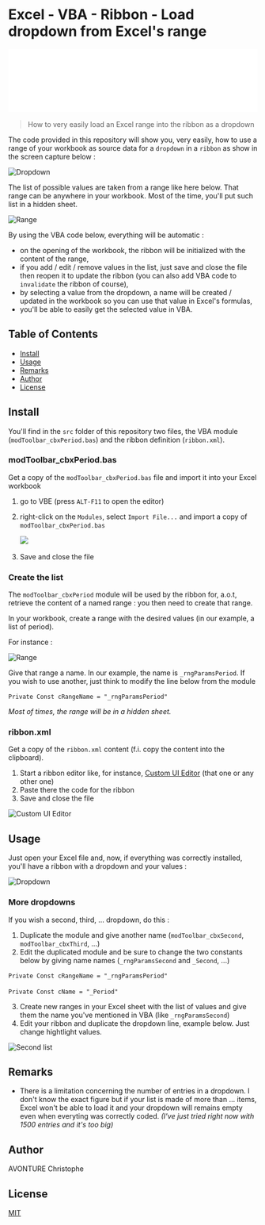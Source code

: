 # Excel - VBA - Ribbon - Load dropdown from Excel's range

![Banner](./banner.svg)

> How to very easily load an Excel range into the ribbon as a dropdown

The code provided in this repository will show you, very easily, how to use a range of your workbook as source data for a `dropdown` in a `ribbon` as show in the screen capture below :

![Dropdown](images/ribbon_1.png)

The list of possible values are taken from a range like here below. That range can be anywhere in your workbook. Most of the time, you'll put such list in a hidden sheet.

![Range](images/ribbon_2.png)

By using the VBA code below, everything will be automatic :

- on the opening of the workbook, the ribbon will be initialized with the content of the range,
- if you add / edit / remove values in the list, just save and close the file then reopen it to update the ribbon (you can also add VBA code to `invalidate` the ribbon of course),
- by selecting a value from the dropdown, a name will be created / updated in the workbook so you can use that value in Excel's formulas,
- you'll be able to easily get the selected value in VBA.

## Table of Contents

- [Install](#install)
- [Usage](#usage)
- [Remarks](#remarks)
- [Author](#author)
- [License](#license)

## Install

You'll find in the `src` folder of this repository two files, the VBA module (`modToolbar_cbxPeriod.bas`) and the ribbon definition (`ribbon.xml`).

### modToolbar_cbxPeriod.bas

Get a copy of the `modToolbar_cbxPeriod.bas` file and import it into your Excel workbook

1. go to VBE (press `ALT-F11` to open the editor)
2. right-click on the `Modules`, select `Import File...` and import a copy of `modToolbar_cbxPeriod.bas`

   ![](images/vbe_import.png)
3. Save and close the file

### Create the list

The `modToolbar_cbxPeriod` module will be used by the ribbon for, a.o.t, retrieve the content of a named range : you then need to create that range.

In your workbook, create a range with the desired values (in our example, a list of period).

For instance :

![Range](images/range.png)

Give that range a name. In our example, the name is `_rngParamsPeriod`. If you wish to use another, just think to modify the line below from the module

```vbnet
Private Const cRangeName = "_rngParamsPeriod"
```

_Most of times, the range will be in a hidden sheet._

### ribbon.xml

Get a copy of the `ribbon.xml` content (f.i. copy the content into the clipboard).

1. Start a ribbon editor like, for instance, [Custom UI Editor](https://bettersolutions.com/vba/ribbon/custom-ui-editor-download.htm) (that one or any other one)
2. Paste there the code for the ribbon
3. Save and close the file

![Custom UI Editor](images/ui_editor.png)

## Usage

Just open your Excel file and, now, if everything was correctly installed, you'll have a ribbon with a dropdown and your values :

![Dropdown](images/ribbon_1.png)

### More dropdowns

If you wish a second, third, ... dropdown, do this :

1. Duplicate the module and give another name (`modToolbar_cbxSecond`, `modToolbar_cbxThird`, ...)
2. Edit the duplicated module and be sure to change the two constants below by giving name names (`_rngParamsSecond` and `_Second`, ...)

```vbnet
Private Const cRangeName = "_rngParamsPeriod"

Private Const cName = "_Period"
```

3. Create new ranges in your Excel sheet with the list of values and give them the name you've mentioned in VBA (like `_rngParamsSecond`)
4. Edit your ribbon and duplicate the dropdown line, example below. Just change hightlight values.

![Second list](images/ui_editor_second.png)

## Remarks

- There is a limitation concerning the number of entries in a dropdown. I don't know the exact figure but if your list is made of more than ... items, Excel won't be able to load it and your dropdown will remains empty even when everyting was correctly coded. _(I've just tried right now with 1500 entries and it's too big)_

## Author

AVONTURE Christophe

## License

[MIT](LICENSE)
